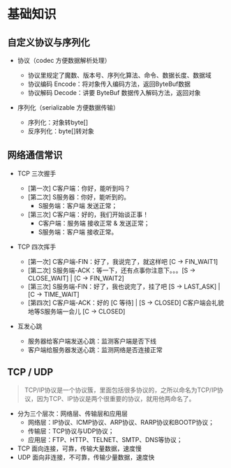# 基础知识

## 自定义协议与序列化
- 协议（codec 方便数据解析处理）
    - 协议里规定了魔数、版本号、序列化算法、命令、数据长度、数据域
    - 协议编码 Encode：将对象传入编码方法，返回ByteBuf数据
    - 协议解码 Decode：讲要 ByteBuf 数据传入解码方法，返回对象

- 序列化（serializable 方便数据传输）
    - 序列化：对象转byte[]
    - 反序列化：byte[]转对象

## 网络通信常识
- TCP 三次握手
    - [第一次] C客户端：你好，能听到吗？
    - [第二次] S服务器：你好，能听到的。
        - S服务端：客户端 发送正常；
    - [第三次] C客户端：好的，我们开始谈正事！
        - C客户端：服务端 接收正常 & 发送正常；
        - S服务端：客户端 接收正常。

- TCP 四次挥手
    - [第一次] C客户端-FIN：好了，我说完了，就这样吧 [C -> FIN_WAIT1]
    - [第二次] S服务端-ACK：等一下，还有点事你注意下。。。[S -> CLOSE_WAIT] | [C -> FIN_WAIT2]
    - [第三次] S服务端-FIN：好了，我也说完了，挂了吧 [S -> LAST_ASK] | [C -> TIME_WAIT]
    - [第四次] C客户端-ACK：好的 [C 等待] | [S -> CLOSED] C客户端会礼貌地等S服务端一会儿 [C -> CLOSED]

- 互发心跳
    - 服务器给客户端发送心跳：监测客户端是否下线
    - 客户端给服务器发送心跳：监测网络是否连接正常

## TCP / UDP
> TCP/IP协议是一个协议簇，里面包括很多协议的，之所以命名为TCP/IP协议，因为TCP、IP协议是两个很重要的协议，就用他两命名了。
- 分为三个层次：网络层、传输层和应用层
  - 网络层：IP协议、ICMP协议、ARP协议、RARP协议和BOOTP协议；
  - 传输层：TCP协议与UDP协议；
  - 应用层：FTP、HTTP、TELNET、SMTP、DNS等协议；
- TCP 面向连接，可靠，传输大量数据，速度慢
- UDP 面向非连接，不可靠，传输少量数据，速度快
